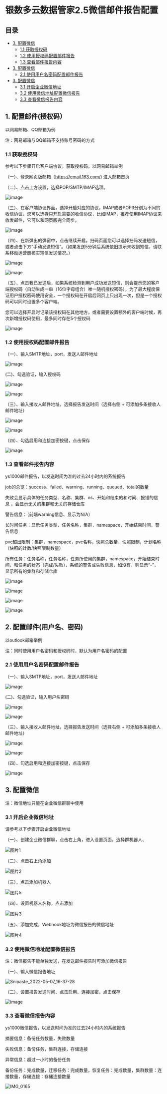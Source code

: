 #  银数多云数据管家2.5微信邮件报告配置

## 目录

- [3. 配置微信](#3-配置微信)
    - [1.1 获取授权码](#11-获取授权码)
    - [1.2 使用授权码配置邮件报告](#12-使用授权码配置邮件报告)
    - [1.3 查看邮件报告内容](#13-查看邮件报告内容)
- [3. 配置微信](#3-配置微信)
    - [2.1 使用用户名密码配置邮件报告](#21-使用用户名密码配置邮件报告)
- [3. 配置微信](#3-配置微信)
    - [3.1 开启企业微信地址](#31-开启企业微信地址)
    - [3.2 使用微信地址配置微信报告](#32-使用微信地址配置微信报告)
    - [3.3 查看微信报告内容](#33-查看微信报告内容)


## 1. 配置邮件(授权码）

以网易邮箱、QQ邮箱为例

注：网易邮箱与QQ邮箱不支持账号密码的方式

### 1.1 获取授权码

参考以下步骤开启客户端协议，获取授权码，以网易邮箱举例

（一）、登录网页版邮箱（https://email.163.com/) 进入邮箱首页

（二）、点击上方设置，选择POP/SMTP/IMAP选项。

![image](https://user-images.githubusercontent.com/97142288/167243765-230d1486-d954-4ddb-ab16-f4c9e9ec081a.png)

（三）、在客户端协议界面，选择开启对应的协议，IMAP或者POP3分别为不同的收信协议，您可以选择只开启需要的收信协议，比如IMAP，推荐使用IMAP协议来收发邮件，它可以和网页版完全同步。

![image](https://user-images.githubusercontent.com/97142288/167243795-97dac4df-2fd7-4021-8e0f-9fd89b515e8c.png)

（四）、在新弹出的弹窗中，点击继续开启，扫码页面您可以选择扫码发送短信，或者点击下方“手动发送短信”。（如果发送5分钟后系统依旧提示未收到短信，请联系移动运营商核实短信发送情况。）

![image](https://user-images.githubusercontent.com/97142288/167243830-b0d0aa51-9732-4899-bf97-ca757fbd8316.png)

![image](https://user-images.githubusercontent.com/97142288/167243833-37d93f8d-5abb-4115-a63f-5e08a1f26188.png)

（五）、点击我已发送后，如果系统检测到用户成功发送短信，则会提示您的客户端授权码（自动生成一串（16位字母组合）唯一随机授权密码），为了最大程度保证用户授权密码使用安全，一个授权码在开启后网页上只出现一次，但是一个授权码可以同时设置多个客户端。

您可以选择开启时记录该授权码在其他地方，或者需要设置额外的客户端时候，再次新增授权码使用，最多同时存在5个授权码

![image](https://user-images.githubusercontent.com/97142288/167243881-15d528f6-f047-4640-beaa-81eda21d6817.png)

### 1.2 使用授权码配置邮件报告

（一）、输入SMTP地址，port，发送人邮件地址

![image](https://user-images.githubusercontent.com/97142288/167244122-0a2cb771-d61f-4b44-97c4-1c76d66e5549.png)

(二)、勾选验证，输入授权码

![image](https://user-images.githubusercontent.com/97142288/167244131-fbeadbb4-08d9-4e68-bb6b-ba104db82f85.png)

![image](https://user-images.githubusercontent.com/97142288/167244141-5cfd5270-5f11-4bfc-a5c4-8d67aa71ac1a.png)

（三）、输入接收人邮件地址，选择报告发送时间（选择右侧 + 可添加多条接收人邮件地址）

![image](https://user-images.githubusercontent.com/97142288/167244233-fc63077f-5b1b-4a97-bc79-4ec224a16862.png)

![image](https://user-images.githubusercontent.com/97142288/167244251-dc8a3b6d-d196-4112-85a8-b31ab5bba748.png)

（四）、勾选启用和连接加密按键，点击保存

![image](https://user-images.githubusercontent.com/97142288/167244273-350df68d-b6ae-440e-b5fd-5ee9f2df0cc7.png)

### 1.3 查看邮件报告内容

ys1000邮件报告，以发送时间为准的过去24小时内的系统报告                                      

job的总览：success、failed、warning、running、queued、total的数量       

失败会显示具体的任务类型、名称、集群、ns、开始和结束的和时间、报错的信息 ，会显示无关的集群和无关的存储仓库   

警告信息：（前端warning信息、显示为N/A）        

长时间任务：显示任务类型，任务名称，集群，namespace，开始结束时间，警告信息       

pvc超出限制：集群，namespace，pvc名称，快照总数量，快照限制，计划名称（快照的计数/快照限制数量）    

所有任务：任务名称，任务名称，任务所使用的集群，namespace，开始结束时间，和任务的状态（完成/失败），系统的警告或失败信息，如没有，则显示“-”，显示所有的集群和存储仓库 

![image](https://user-images.githubusercontent.com/97142288/167244328-ddf07ab2-0f2e-4587-afd0-827e1d046e46.png)

![image](https://user-images.githubusercontent.com/97142288/167244342-e06d5e81-07bc-4918-97c5-b74d6c601606.png)

![image](https://user-images.githubusercontent.com/97142288/167244364-36fe7ed9-54ed-4147-a885-05d0b697c361.png)

![image](https://user-images.githubusercontent.com/97142288/167244365-e743d9c6-dd80-4129-8416-850199da8ea9.png)

## 2. 配置邮件(用户名、密码)

以outlook邮箱举例

注：同时使用用户名密码和授权码时，默认为用户名密码的配置

### 2.1 使用用户名密码配置邮件报告

（一）、输入SMTP地址，port，发送人邮件地址

![image](https://user-images.githubusercontent.com/97142288/167244122-0a2cb771-d61f-4b44-97c4-1c76d66e5549.png)

(二)、勾选验证，输入用户名密码

![image](https://user-images.githubusercontent.com/97142288/167244131-fbeadbb4-08d9-4e68-bb6b-ba104db82f85.png)

![image](https://user-images.githubusercontent.com/97142288/167245302-cd92e4a9-291c-4166-a052-5dbf18b45058.png)

（三）、输入接收人邮件地址，选择报告发送时间（选择右侧 + 可添加多条接收人邮件地址）

![image](https://user-images.githubusercontent.com/97142288/167244233-fc63077f-5b1b-4a97-bc79-4ec224a16862.png)

![image](https://user-images.githubusercontent.com/97142288/167244251-dc8a3b6d-d196-4112-85a8-b31ab5bba748.png)

（四）、勾选启用和连接加密按键，点击保存

![image](https://user-images.githubusercontent.com/97142288/167244273-350df68d-b6ae-440e-b5fd-5ee9f2df0cc7.png)

## 3. 配置微信

注：微信地址只能在企业微信群聊中使用

### 3.1 开启企业微信地址

请参考以下步骤开启企业微信地址

（一）、创建企业微信群聊，点击右上角，进入设置页面，选择群机器人、

![图片1](https://user-images.githubusercontent.com/97142288/167245904-dd2020d0-a4a0-486b-b7c5-9d5c18488bc7.png)

（二）、点击右上角添加

![图片2](https://user-images.githubusercontent.com/97142288/167245976-6eb903f2-3de7-49db-9d15-3345eedc4421.png)

（三）、点击添加机器人

![图片5](https://user-images.githubusercontent.com/97142288/167246078-aa24e7a2-19bf-4019-9713-94811a9800df.png)

（四）、设置机器人名称，点击添加

![图片3](https://user-images.githubusercontent.com/97142288/167246264-b595327d-1b14-46ce-9d64-99b29529b0b9.png)

（五）、添加完成，Webhook地址为微信报告的微信地址

![图片4](https://user-images.githubusercontent.com/97142288/167246257-aef3f771-48a1-49fc-bc50-863e4e6ded43.png)

### 3.2 使用微信地址配置微信报告

注：微信报告不能单独发送，在发送邮件报告时可添加微信报告

（一）、输入微信报告地址

![Snipaste_2022-05-07_16-37-28](https://user-images.githubusercontent.com/97142288/167246460-9d4c5f6b-8cfb-4f5d-9b4d-a7cbf351c751.png)


（二）、设置报告发送时间、点击启用、连接加密，点击保存

![image](https://user-images.githubusercontent.com/97142288/167246468-218a816c-a347-43c3-8a35-a1a5129b045b.png)

### 3.3 查看微信报告内容

ys1000微信报告，以发送时间为准的过去24小时内的系统报告

摘要信息：备份任务数量，失败数量

失败信息：备份任务，集群连接，存储连接

异常信息：超过一小时的备份任务

备份任务：完成数量，迁移任务：完成数量，恢复任务：完成数量，集群数量：连接数量，存储连接：存储连接数量

![IMG_0165](https://user-images.githubusercontent.com/97142288/167246814-00b39226-d63b-4612-addf-3e561ef89609.PNG)
